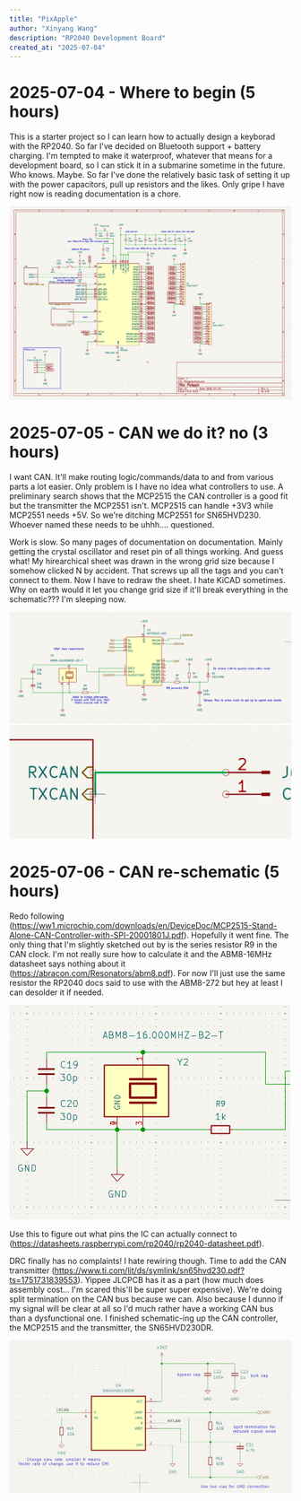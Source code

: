 ```yaml
---
title: "PixApple"
author: "Xinyang Wang"
description: "RP2040 Development Board"
created_at: "2025-07-04"
---
```


# 2025-07-04 - Where to begin (5 hours)

This is a starter project so I can learn how to actually design a keyborad with the RP2040.
So far I've decided on Bluetooth support + battery charging.
I'm tempted to make it waterproof, whatever that means for a development board, so I can stick it in a submarine sometime in the future. Who knows. Maybe.
So far I've done the relatively basic task of setting it up with the power capacitors, pull up resistors and the likes. Only gripe I have right now is reading documentation is a chore.

![Schematic start](img/1.png)

# 2025-07-05 - CAN we do it? no (3 hours)

I want CAN. It'll make routing logic/commands/data to and from various parts a lot easier. Only problem is I have no idea what controllers to use. A preliminary search shows that the MCP2515 the CAN controller is a good fit but the transmitter the MCP2551 isn't. MCP2515 can handle +3V3 while MCP2551 needs +5V. So we're ditching MCP2551 for SN65HVD230. Whoever named these needs to be uhhh.... questioned.

Work is slow. So many pages of documentation on documentation. Mainly getting the crystal oscillator and reset pin of all things working. And guess what! My hirearchical sheet was drawn in the wrong grid size because I somehow clicked N by accident. That screws up all the tags and you can't connect to them. Now I have to redraw the sheet. I hate KiCAD sometimes. Why on earth would it let you change grid size if it'll break everything in the schematic??? I'm sleeping now.

![MCP2515 design](img/2.png)
![GRRRRR](img/3.png)

# 2025-07-06 - CAN re-schematic (5 hours)

Redo following (https://ww1.microchip.com/downloads/en/DeviceDoc/MCP2515-Stand-Alone-CAN-Controller-with-SPI-20001801J.pdf). Hopefully it went fine. The only thing that I'm slightly sketched out by is the series resistor R9 in the CAN clock. I'm not really sure how to calculate it and the ABM8-16MHz datasheet says nothing about it (https://abracon.com/Resonators/abm8.pdf). For now I'll just use the same resistor the RP2040 docs said to use with the ABM8-272 but hey at least I can desolder it if needed.

![Sketchyyy](img/4.png)

Use this to figure out what pins the IC can actually connect to (https://datasheets.raspberrypi.com/rp2040/rp2040-datasheet.pdf).

DRC finally has no complaints! I hate rewiring though. Time to add the CAN transmitter (https://www.ti.com/lit/ds/symlink/sn65hvd230.pdf?ts=1751731839553). Yippee JLCPCB has it as a part (how much does assembly cost... I'm scared this'll be super super expensive). We're doing split termination on the CAN bus because we can. Also because I dunno if my signal will be clear at all so I'd much rather have a working CAN bus than a dysfunctional one. I finished schematic-ing up the CAN controller, the MCP2515 and the transmitter, the SN65HVD230DR.

![CAN Done](img/5.png)
